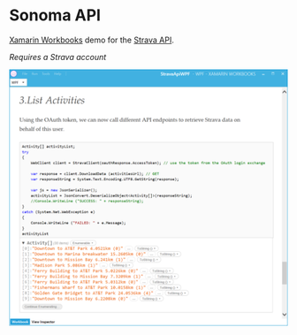 Sonoma API
=========

[Xamarin Workbooks](https://developer.xamarin.com/workbooks/) 
demo for the [Strava API](https://www.strava.com/settings/api).

*Requires a Strava account*

![](Screenshots/list-activities-wpf.png)
